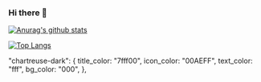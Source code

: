 ### Hi there 👋

<!--
**BrianNBarton/BrianNBarton** is a ✨ _special_ ✨ repository because its `README.md` (this file) appears on your GitHub profile.


Here are some ideas to get you started:

- 🔭 I’m currently working on ...
- 🌱 I’m currently learning ...
- 👯 I’m looking to collaborate on ...
- 🤔 I’m looking for help with ...
- 💬 Ask me about ...
- 📫 How to reach me: ...
- 😄 Pronouns: ...
- ⚡ Fun fact: ...
-->
[![Anurag's github stats](https://github-readme-stats.vercel.app/api?username=BrianNBarton)](https://github.com/anuraghazra/github-readme-stats)

[![Top Langs](https://github-readme-stats.vercel.app/api/top-langs/?username=BrianNBartonout=compact)](https://github.com/anuraghazra/github-readme-stats)

 "chartreuse-dark": {
    title_color: "7fff00",
    icon_color: "00AEFF",
    text_color: "fff",
    bg_color: "000",
  },

